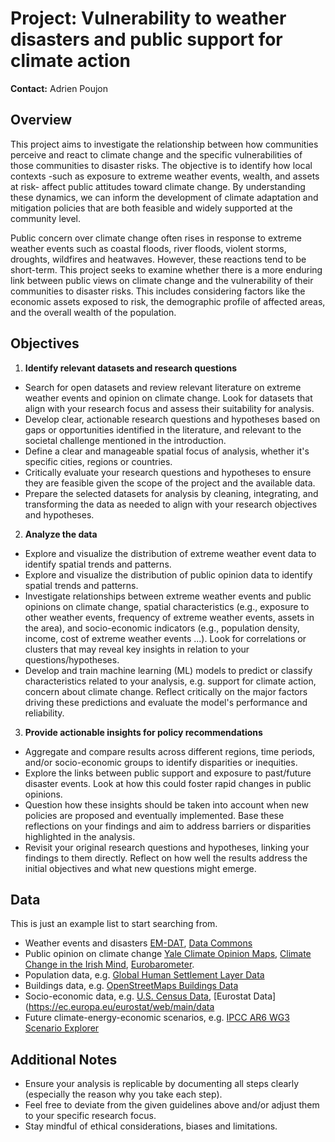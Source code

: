 # Project: Vulnerability to weather disasters and public support for climate action
**Contact:** Adrien Poujon

## Overview

This project aims to investigate the relationship between how communities perceive and react to climate change and the specific vulnerabilities of those communities to disaster risks. The objective is to identify how local contexts -such as exposure to extreme weather events, wealth, and assets at risk- affect public attitudes toward climate change. By understanding these dynamics, we can inform the development of climate adaptation and mitigation policies that are both feasible and widely supported at the community level.

Public concern over climate change often rises in response to extreme weather events such as coastal floods, river floods, violent storms, droughts, wildfires and heatwaves. However, these reactions tend to be short-term. This project seeks to examine whether there is a more enduring link between public views on climate change and the vulnerability of their communities to disaster risks. This includes considering factors like the economic assets exposed to risk, the demographic profile of affected areas, and the overall wealth of the population.

## Objectives

1. **Identify relevant datasets and research questions**  
  - Search for open datasets and review relevant literature on extreme weather events and opinion on climate change. Look for datasets that align with your research focus and assess their suitability for analysis.
  - Develop clear, actionable research questions and hypotheses based on gaps or opportunities identified in the literature, and relevant to the societal challenge mentioned in the introduction.
  - Define a clear and manageable spatial focus of analysis, whether it's specific cities, regions or countries.
  - Critically evaluate your research questions and hypotheses to ensure they are feasible given the scope of the project and the available data.
  - Prepare the selected datasets for analysis by cleaning, integrating, and transforming the data as needed to align with your research objectives and hypotheses.

2. **Analyze the data**  
  - Explore and visualize the distribution of extreme weather event data to identify spatial trends and patterns.
  - Explore and visualize the distribution of public opinion data to identify spatial trends and patterns.
  - Investigate relationships between extreme weather events and public opinions on climate change, spatial characteristics (e.g., exposure to other weather events, frequency of extreme weather events, assets in the area), and socio-economic indicators (e.g., population density, income, cost of extreme weather events ...). Look for correlations or clusters that may reveal key insights in relation to your questions/hypotheses.
  - Develop and train machine learning (ML) models to predict or classify characteristics related to your analysis, e.g. support for climate action, concern about climate change. Reflect critically on the major factors driving these predictions and evaluate the model's performance and reliability.

3. **Provide actionable insights for policy recommendations**  
  - Aggregate and compare results across different regions, time periods, and/or socio-economic groups to identify disparities or inequities.
  - Explore the links between public support and exposure to past/future disaster events. Look at how this could foster rapid changes in public opinions.
  - Question how these insights should be taken into account when new policies are proposed and eventually implemented. Base these reflections on your findings and aim to address barriers or disparities highlighted in the analysis.
  - Revisit your original research questions and hypotheses, linking your findings to them directly. Reflect on how well the results address the initial objectives and what new questions might emerge.

## Data
This is just an example list to start searching from.
- Weather events and disasters [EM-DAT](https://public.emdat.be/), [Data Commons](https://datacommons.org/tools/download#pt=EurostatNUTS2&place=europe&sv=__Count_FloodEvent&dtType=LATEST&facets=%7B%7D)
- Public opinion on climate change [Yale Climate Opinion Maps](https://climatecommunication.yale.edu/visualizations-data/ycom-us/ ), [Climate Change in the Irish Mind](https://www.epa.ie/our-services/monitoring--assessment/climate-change/climate-opinion-maps/), [Eurobarometer](https://europa.eu/eurobarometer/surveys/detail/2954). 
- Population data, e.g. [Global Human Settlement Layer Data](https://human-settlement.emergency.copernicus.eu/)
- Buildings data, e.g. [OpenStreetMaps Buildings Data](https://osmbuildings.org/data/)
- Socio-economic data, e.g. [U.S. Census Data](https://data.census.gov/), [Eurostat Data](https://ec.europa.eu/eurostat/web/main/data
- Future climate-energy-economic scenarios, e.g. [IPCC AR6 WG3 Scenario Explorer](https://data.ene.iiasa.ac.at/ar6/#/workspaces)

## Additional Notes
- Ensure your analysis is replicable by documenting all steps clearly (especially the reason why you take each step).
- Feel free to deviate from the given guidelines above and/or adjust them to your specific research focus.
- Stay mindful of ethical considerations, biases and limitations.
